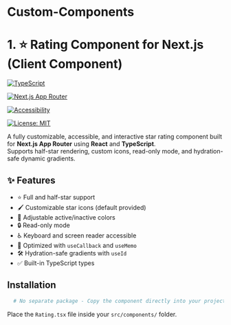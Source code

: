 # Custom-Components

# 1. ⭐ Rating Component for Next.js (Client Component)

[![TypeScript](https://img.shields.io/badge/Language-TypeScript-blue?style=flat-square)](https://www.typescriptlang.org/) 

[![Next.js App Router](https://img.shields.io/badge/Next.js-App%20Router-black?style=flat-square)](https://nextjs.org/docs/app)

[![Accessibility](https://img.shields.io/badge/Accessibility-Yes-green?style=flat-square)](https://developer.mozilla.org/en-US/docs/Web/Accessibility)

[![License: MIT](https://img.shields.io/badge/License-MIT-yellow.svg?style=flat-square)](https://opensource.org/licenses/MIT)

A fully customizable, accessible, and interactive star rating component built for **Next.js App Router** using **React** and **TypeScript**.  
Supports half-star rendering, custom icons, read-only mode, and hydration-safe dynamic gradients.

## ✨ Features

- ⭐ Full and half-star support
- 🖌️ Customizable star icons (default provided)
- 🎨 Adjustable active/inactive colors
- 🔒 Read-only mode
- ♿ Keyboard and screen reader accessible
- 🚀 Optimized with `useCallback` and `useMemo`
- 🛠️ Hydration-safe gradients with `useId`
- ✅ Built-in TypeScript types

## Installation

```bash
  # No separate package - Copy the component directly into your project
```

Place the ```Rating.tsx``` file inside your ```src/components/``` folder.
    
